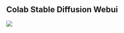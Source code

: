 ## **Colab Stable Diffusion Webui**
[![](https://img.shields.io/static/v1?message=Open%20in%20Colab&logo=googlecolab&labelColor=5c5c5c&color=0f80c1&label=%20&style=flat)](https://colab.research.google.com/github/YoungerKayn/Colab_Drawer/blob/main/stable_diffusion.ipynb)<br>